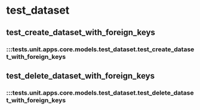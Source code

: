 # test_dataset

## test_create_dataset_with_foreign_keys

### :::tests.unit.apps.core.models.test_dataset.test_create_dataset_with_foreign_keys

## test_delete_dataset_with_foreign_keys

### :::tests.unit.apps.core.models.test_dataset.test_delete_dataset_with_foreign_keys
